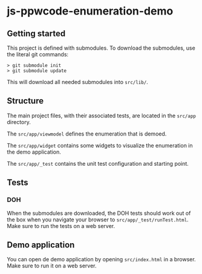js-ppwcode-enumeration-demo
===========================

Getting started
---------------
This project is defined  with submodules.
To download the submodules, use the literal git commands:

    > git submodule init
    > git submodule update

This will download all needed submodules into `src/lib/`.




Structure
---------
The main project files, with their associated tests, are located in
the `src/app` directory.

The `src/app/viewmodel` defines the enumeration that is demoed.

The `src/app/widget` contains some widgets to visualize
the enumeration in the demo application.

The `src/app/_test` contains the unit test configuration and 
 starting point.




Tests
-----
### DOH
When the submodules are downloaded, the DOH tests should work out 
of the box when you navigate your browser to
`src/app/_test/runTest.html`.
Make sure to run the tests on a web server.




Demo application
----------------
You can open de demo application by opening `src/index.html` in a 
browser. Make sure to run it on a web server.
